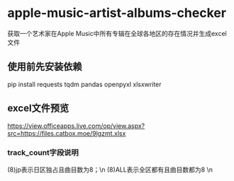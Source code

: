 # apple-music-artist-albums-checker
获取一个艺术家在Apple Music中所有专辑在全球各地区的存在情况并生成excel文件
## 使用前先安装依赖
pip install requests tqdm pandas openpyxl xlsxwriter
## excel文件预览
https://view.officeapps.live.com/op/view.aspx?src=https://files.catbox.moe/9lgzmt.xlsx
### track_count字段说明
(8)jp表示日区独占且曲目数为8；\n
(8)ALL表示全区都有且曲目数都为8 \n
